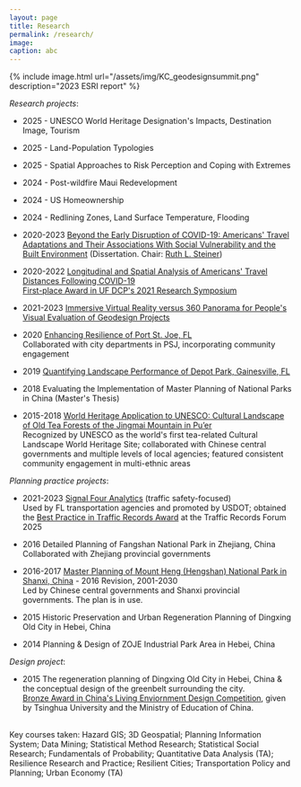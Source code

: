 ```yaml
---
layout: page
title: Research
permalink: /research/
image: 
caption: abc
---
```

{% include image.html url="/assets/img/KC_geodesignsummit.png" description="2023 ESRI report" %}

<!-- If I were advising a young person today... I would say "Take statistics, but remember that the great adventure of statistics is in gathering and using data to solve interesting an important real world problems".  - **Leo Breiman**

{% include image.html url="/assets/img/diamond_head.jpeg" description="discription here" %}

<br />

I am broadly interested in ....
More specifically I'm interested in:

* Official Statistics
* GeoSpatial Analysis  -->

*Research projects*:

* 2025 - UNESCO World Heritage Designation's Impacts, Destination Image, Tourism

* 2025 - Land-Population Typologies

* 2025 - Spatial Approaches to Risk Perception and Coping with Extremes

* 2024 - Post-wildfire Maui Redevelopment

* 2024 - US Homeownership

* 2024 - Redlining Zones, Land Surface Temperature, Flooding
  
* 2020-2023 [Beyond the Early Disruption of COVID-19: Americans' Travel Adaptations and Their Associations With Social Vulnerability and the Built Environment](https://www.proquest.com/docview/2880653621?pq-origsite=gscholar&fromopenview=true&sourcetype=Dissertations%20&%20Theses) (Dissertation. Chair: [Ruth L. Steiner](https://dcp.ufl.edu/faculties/ruth-l-steiner/))

<!-- * 2020-2023 Beyond the early disruption of COVID-19: Americans’ travel changes and adaptations (Dissertation)

* 2020-2023 Exploring the relationships between social vulnerability and Americans' travel adaptations beyond the early disruption of COVID-19 (Dissertation)

* 2020-2023 Beyond the early disruption of COVID-19: the association between the built environment and travel adaptations by multi-unit housing residents in Manhattan and the Bronx, NY (Dissertation)  -->

* 2020-2022 [Longitudinal and Spatial Analysis of Americans' Travel Distances Following COVID-19](https://www.sciencedirect.com/science/article/pii/S1361920922002401?via%3Dihub)
  <br />[First-place Award in UF DCP's 2021 Research Symposium](https://dcp.ufl.edu/news/2021symposiumstudentposterwinners/)

* 2021-2023 [Immersive Virtual Reality versus 360 Panorama for People's Visual Evaluation of Geodesign Projects](https://mediaspace.esri.com/media/t/1_tx8ijpki)

* 2020 [Enhancing Resilience of Port St. Joe, FL](https://dcp.ufl.edu/frc/building-a-resilient-urban-park-system-in-port-st-joe/)
<br />Collaborated with city departments in PSJ, incorporating community engagement

* 2019 [Quantifying Landscape Performance of Depot Park, Gainesville, FL](https://www.landscapeperformance.org/case-study-briefs/depot-park-phases-1-2)
  
* 2018 Evaluating the Implementation of Master Planning of National Parks in China (Master's Thesis)

* 2015-2018 [World Heritage Application to UNESCO: Cultural Landscape of Old Tea Forests of the Jingmai Mountain in Pu’er](https://whc.unesco.org/en/list/1665/)
<br />Recognized by UNESCO as the world's first tea-related Cultural Landscape World Heritage Site;
collaborated with Chinese central governments and multiple levels of local agencies; featured consistent community engagement in multi-ethnic areas



*Planning practice projects*:

* 2021-2023 [Signal Four Analytics](https://www.geoplan.ufl.edu/portfolio/s4/) (traffic safety-focused)
<br /> Used by FL transportation agencies and promoted by USDOT; obtained the [Best Practice in Traffic Records Award](https://www.atsip.org/trf/) at the Traffic Records Forum 2025
<!-- [Project page](https://www.geoplan.ufl.edu/portfolio/s4/); [Dashboard](https://signal4analytics.com/)--> 

* 2016 Detailed Planning of Fangshan National Park in Zhejiang, China
<br /> Collaborated with Zhejiang provincial governments

* 2016-2017 [Master Planning of Mount Heng (Hengshan) National Park in Shanxi, China](https://www.pkuplanning.com/html/pic/d/598.html) - 2016 Revision, 2001-2030
<br /> Led by Chinese central governments and Shanxi provincial governments. The plan is in use.

* 2015 Historic Preservation and Urban Regeneration Planning of Dingxing Old City in Hebei, China

* 2014 Planning & Design of ZOJE Industrial Park Area in Hebei, China


*Design project*:

* 2015 The regeneration planning of Dingxing Old City in Hebei, China & the conceptual design of the greenbelt surrounding the city.
<br />[Bronze Award in China's Living Enviornment Design Competition](http://www.xuenianjiang.com/apply/opus_list?year=2015), given by Tsinghua University and the Ministry of Education of China.

<br />
Key courses taken: Hazard GIS; 3D Geospatial; Planning Information System; Data Mining; Statistical Method Research; Statistical Social Research; Fundamentals of Probability; Quantitative Data Analysis (TA); Resilience Research and Practice; Resilient Cities; Transportation Policy and Planning; Urban Economy (TA)
<br />

<!-- *Updated: July 2024* -->
